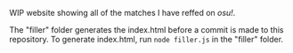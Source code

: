 WIP website showing all of the matches I have reffed on *osu!*.

The "filler" folder generates the index.html before a commit is made to this repository. To generate index.html, run `node filler.js` in the "filler" folder.